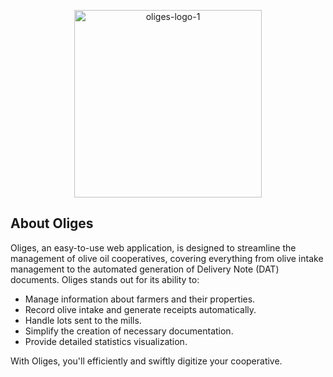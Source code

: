 <p align="center"><a href='https://postimg.cc/dkm3tsZP' target='_blank'><a href='https://postimages.org/' target='_blank'><img src='https://i.postimg.cc/RFmrHLtV/oliges-logo-1.png' border='0' alt='oliges-logo-1' width=300/></a></p>

## About Oliges

Oliges, an easy-to-use web application, is designed to streamline the management of olive oil cooperatives, covering everything from olive intake management to the automated generation of Delivery Note (DAT) documents. Oliges stands out for its ability to:

- Manage information about farmers and their properties.
- Record olive intake and generate receipts automatically.
- Handle lots sent to the mills.
- Simplify the creation of necessary documentation.
- Provide detailed statistics visualization.

With Oliges, you'll efficiently and swiftly digitize your cooperative.
